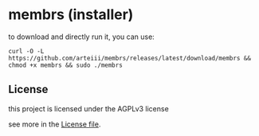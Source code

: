 # membrs (installer)

to download and directly run it, you can use:

```shell
curl -O -L https://github.com/arteiii/membrs/releases/latest/download/membrs && chmod +x membrs && sudo ./membrs
```


## License

this project is licensed under the AGPLv3 license

see more in the [License file](LICENSE-AGPL-3).
